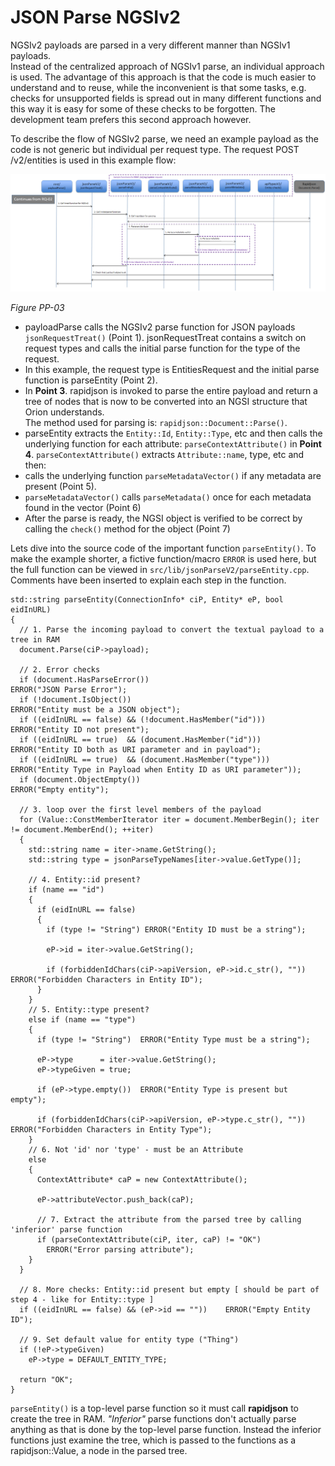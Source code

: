 # JSON Parse NGSIv2

NGSIv2 payloads are parsed in a very different manner than NGSIv1 payloads.  
Instead of the centralized approach of NGSIv1 parse, an individual approach is used.
The advantage of this approach is that the code is much easier to understand and to reuse, while the inconvenient is that some tasks,
e.g. checks for unsupported fields is spread out in many different functions and this way it is easy for some of these checks to be forgotten.
The development team prefers this second approach however.  

To describe the flow of NGSIv2 parse, we need an example payload as the code is not generic but individual per request type.
The request POST /v2/entities is used in this example flow:

<a name='flow-pp-03'></a>
![CACHE REFRESH IMAGE](images/Flow-PP-03.png)

_Figure PP-03_  

* payloadParse calls the NGSIv2 parse function for JSON payloads `jsonRequestTreat()` (Point 1).
    jsonRequestTreat contains a switch on request types and calls the initial parse function for the type of the request.
* In this example, the request type is EntitiesRequest and the initial parse function is parseEntity (Point 2).
* In **Point 3**. rapidjson is invoked to parse the entire payload and return a tree of nodes that is now to be converted into an NGSI structure that Orion understands.  
    The method used for parsing is: `rapidjson::Document::Parse()`.
* parseEntity extracts the `Entity::Id`, `Entity::Type`, etc and then calls the underlying function for each attribute: `parseContextAttribute()` in **Point 4**.
    `parseContextAttribute()` extracts `Attribute::name`, type, etc and then:
* calls the underlying function `parseMetadataVector()` if any metadata are present (Point 5).
* `parseMetadataVector()` calls `parseMetadata()` once for each metadata found in the vector (Point 6)
* After the parse is ready, the NGSI object is verified to be correct by calling the `check()` method for the object (Point 7)

Lets dive into the source code of the important function `parseEntity()`.
To make the example shorter, a fictive function/macro `ERROR` is used here, but the full function can be viewed in `src/lib/jsonParseV2/parseEntity.cpp`.
Comments have been inserted to explain each step in the function.

```
std::string parseEntity(ConnectionInfo* ciP, Entity* eP, bool eidInURL)
{
  // 1. Parse the incoming payload to convert the textual payload to a tree in RAM
  document.Parse(ciP->payload);

  // 2. Error checks
  if (document.HasParseError())                             ERROR("JSON Parse Error");
  if (!document.IsObject())                                 ERROR("Entity must be a JSON object");
  if ((eidInURL == false) && (!document.HasMember("id")))   ERROR("Entity ID not present");
  if ((eidInURL == true)  && (document.HasMember("id")))    ERROR("Entity ID both as URI parameter and in payload");
  if ((eidInURL == true)  && (document.HasMember("type")))  ERROR("Entity Type in Payload when Entity ID as URI parameter"));
  if (document.ObjectEmpty())                               ERROR("Empty entity");

  // 3. loop over the first level members of the payload
  for (Value::ConstMemberIterator iter = document.MemberBegin(); iter != document.MemberEnd(); ++iter)
  {
    std::string name = iter->name.GetString();
    std::string type = jsonParseTypeNames[iter->value.GetType()];

    // 4. Entity::id present?
    if (name == "id")
    {
      if (eidInURL == false)
      {
        if (type != "String") ERROR("Entity ID must be a string");

        eP->id = iter->value.GetString();

        if (forbiddenIdChars(ciP->apiVersion, eP->id.c_str(), "")) ERROR("Forbidden Characters in Entity ID");
      }
    }
    // 5. Entity::type present?
    else if (name == "type")
    {
      if (type != "String")  ERROR("Entity Type must be a string");

      eP->type      = iter->value.GetString();
      eP->typeGiven = true;

      if (eP->type.empty())  ERROR("Entity Type is present but empty");

      if (forbiddenIdChars(ciP->apiVersion, eP->type.c_str(), "")) ERROR("Forbidden Characters in Entity Type");
    }
    // 6. Not 'id' nor 'type' - must be an Attribute
    else
    {
      ContextAttribute* caP = new ContextAttribute();
      
      eP->attributeVector.push_back(caP);

      // 7. Extract the attribute from the parsed tree by calling 'inferior' parse function
      if (parseContextAttribute(ciP, iter, caP) != "OK")
        ERROR("Error parsing attribute");
    }
  }

  // 8. More checks: Entity::id present but empty [ should be part of step 4 - like for Entity::type ]
  if ((eidInURL == false) && (eP->id == ""))    ERROR("Empty Entity ID");

  // 9. Set default value for entity type ("Thing")
  if (!eP->typeGiven)
    eP->type = DEFAULT_ENTITY_TYPE;

  return "OK";
}
```

`parseEntity()` is a top-level parse function so it must call **rapidjson** to create the tree in RAM.
*"Inferior"* parse functions don't actually parse anything as that is done by the top-level parse function.
Instead the inferior functions just examine the tree, which is passed to the functions as a rapidjson::Value, a node in the parsed tree.
